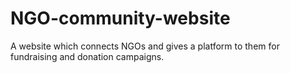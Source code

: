 # NGO-community-website
A website which connects NGOs and gives a platform to them for fundraising and donation campaigns.
